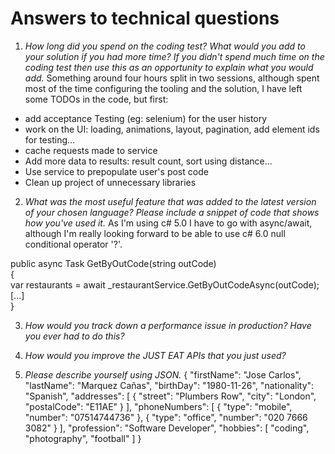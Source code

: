 ﻿Answers to technical questions
==============================

1. _How long did you spend on the coding test? What would you add to your solution if you had more time? If you didn't spend much time on the coding test then use this as an opportunity to explain what you would add._
Something around four hours split in two sessions, although spent most of the time configuring the tooling and the solution, I have left some TODOs in the code, but first:
 * add acceptance Testing (eg: selenium) for the user history
 * work on the UI: loading, animations, layout, pagination, add element ids for testing...
 * cache requests made to service
 * Add more data to results: result count, sort using distance...
 * Use service to prepopulate user's post code
 * Clean up project of unnecessary libraries  

2. _What was the most useful feature that was added to the latest version of your chosen language? Please include a snippet of code that shows how you've used it._
As I'm using c# 5.0 I have to go with async/await, although I'm really looking forward to be able to use c# 6.0 null conditional operator '?'.

public async Task<ActionResult> GetByOutCode(string outCode)  
{  
    var restaurants = await _restaurantService.GetByOutCodeAsync(outCode);  
    [...]  
}

3. _How would you track down a performance issue in production? Have you ever had to do this?_

4. _How would you improve the JUST EAT APIs that you just used?_

5. _Please describe yourself using JSON._
{
  "firstName": "Jose Carlos",
  "lastName": "Marquez Cañas",
  "birthDay": "1980-11-26",
  "nationality": "Spanish", 
  "addresses": [
      {
        "street": "Plumbers Row",
        "city": "London",
        "postalCode": "E11AE"
      }
  ],
  "phoneNumbers": [
    {
      "type": "mobile",
      "number": "07514744736"
    },
    {
      "type": "office",
      "number": "020 7666 3082"
    }
  ],
  "profession": "Software Developer",
  "hobbies": [ "coding", "photography", "football" ]
}